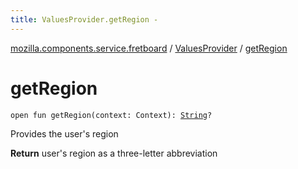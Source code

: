 ```yaml
---
title: ValuesProvider.getRegion - 
---
```


[mozilla.components.service.fretboard](../index.html) / [ValuesProvider](index.html) / [getRegion](./get-region.html)

# getRegion

`open fun getRegion(context: Context): `[`String`](https://kotlinlang.org/api/latest/jvm/stdlib/kotlin/-string/index.html)`?`

Provides the user's region

**Return**
user's region as a three-letter abbreviation

